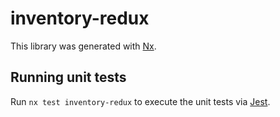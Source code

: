 # inventory-redux

This library was generated with [Nx](https://nx.dev).

## Running unit tests

Run `nx test inventory-redux` to execute the unit tests via [Jest](https://jestjs.io).

